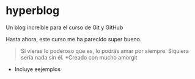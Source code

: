 # hyperblog
Un blog increíble para el curso de Git y GitHub

Hasta ahora, este curso me ha parecido super bueno.

> Si vieras lo poderoso que es, lo podrás amar por siempre.
Siquiera sería nada sin él.
*Creado con mucho amorgit
* Incluye eejemplos
